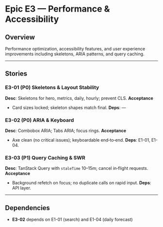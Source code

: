 # Epic E3 — Performance & Accessibility

## Overview
Performance optimization, accessibility features, and user experience improvements including skeletons, ARIA patterns, and query caching.

---

## Stories

### E3-01 (P0) Skeletons & Layout Stability

**Desc**: Skeletons for hero, metrics, daily, hourly; prevent CLS.
**Acceptance**

* Card sizes locked; skeleton shapes match final.
  **Deps**: —

### E3-02 (P0) ARIA & Keyboard

**Desc**: Combobox ARIA; Tabs ARIA; focus rings.
**Acceptance**

* Axe clean (no critical issues); keyboardable end‑to‑end.
  **Deps**: E1-01, E1-04.

### E3-03 (P1) Query Caching & SWR

**Desc**: TanStack Query with `staleTime` 10–15m; cancel in‑flight requests.
**Acceptance**

* Background refetch on focus; no duplicate calls on rapid input.
  **Deps**: API layer.

---

## Dependencies
- **E3-02** depends on E1-01 (search) and E1-04 (daily forecast)

